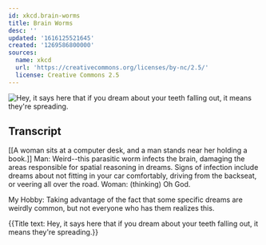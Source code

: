 ```yaml
---
id: xkcd.brain-worms
title: Brain Worms
desc: ''
updated: '1616125521645'
created: '1269586800000'
sources:
  name: xkcd
  url: 'https://creativecommons.org/licenses/by-nc/2.5/'
  license: Creative Commons 2.5
---
```

![Hey, it says here that if you dream about your teeth falling out, it means they're spreading.](https://imgs.xkcd.com/comics/brain_worms.png)

## Transcript
[[A woman sits at a computer desk, and a man stands near her holding a book.]]
Man: Weird--this parasitic worm infects the brain, damaging the areas responsible for spatial reasoning in dreams. Signs of infection include dreams about not fitting in your car comfortably, driving from the backseat, or veering all over the road.
Woman: (thinking) Oh God.

My Hobby: Taking advantage of the fact that some specific dreams are weirdly common, but not everyone who has them realizes this.

{{Title text: Hey, it says here that if you dream about your teeth falling out, it means they're spreading.}}
